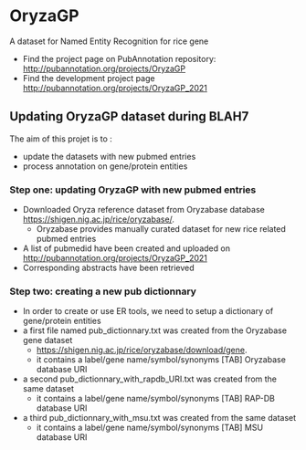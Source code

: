 # OryzaGP
A dataset for Named Entity Recognition for rice gene

* Find the project page on PubAnnotation repository:
http://pubannotation.org/projects/OryzaGP
* Find the development project page http://pubannotation.org/projects/OryzaGP_2021

## Updating OryzaGP dataset during BLAH7

The aim of this projet is to :

* update the datasets with new pubmed entries
* process annotation on gene/protein entities

### Step one: updating OryzaGP with new pubmed entries

* Downloaded Oryza reference dataset from Oryzabase database https://shigen.nig.ac.jp/rice/oryzabase/.
  * Oryzabase provides manually curated dataset for new rice related pubmed entries 
* A list of pubmedid have been created and uploaded on http://pubannotation.org/projects/OryzaGP_2021
* Corresponding abstracts have been retrieved

### Step two: creating a new pub dictionnary 

* In order to create or use ER tools, we need to setup a dictionary of gene/protein entities
* a first file named pub_dictionnary.txt was created from the Oryzabase gene dataset 
  * https://shigen.nig.ac.jp/rice/oryzabase/download/gene.
  * it contains a label/gene name/symbol/synonyms [TAB] Oryzabase database URI
* a second pub_dictionnary_with_rapdb_URI.txt was created from the same dataset
  * it contains a label/gene name/symbol/synonyms [TAB] RAP-DB database URI
* a third pub_dictionnary_with_msu.txt was created from the same dataset
  * it contains a label/gene name/symbol/synonyms [TAB] MSU database URI
